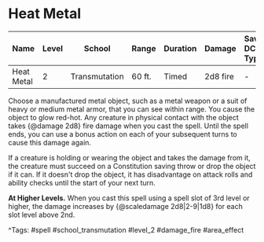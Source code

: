 # Heat Metal

| Name | Level | School | Range | Duration | Damage | Save DC & Type |
|------|-------|--------|-------|----------|--------|----------------|
| Heat Metal | 2 | Transmutation | 60 ft. | Timed | 2d8 fire | - |

Choose a manufactured metal object, such as a metal weapon or a suit of heavy or medium metal armor, that you can see within range. You cause the object to glow red-hot. Any creature in physical contact with the object takes {@damage 2d8} fire damage when you cast the spell. Until the spell ends, you can use a bonus action on each of your subsequent turns to cause this damage again.

If a creature is holding or wearing the object and takes the damage from it, the creature must succeed on a Constitution saving throw or drop the object if it can. If it doesn't drop the object, it has disadvantage on attack rolls and ability checks until the start of your next turn.

**At Higher Levels.** When you cast this spell using a spell slot of 3rd level or higher, the damage increases by {@scaledamage 2d8|2-9|1d8} for each slot level above 2nd.

^Tags: #spell #school_transmutation #level_2 #damage_fire #area_effect